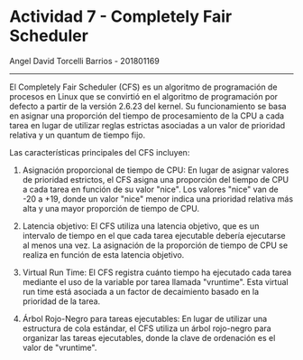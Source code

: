 # Actividad 7 - Completely Fair Scheduler

Angel David Torcelli Barrios - 201801169

---

El Completely Fair Scheduler (CFS) es un algoritmo de programación de procesos en Linux que se convirtió en el algoritmo de programación por defecto a partir de la versión 2.6.23 del kernel. Su funcionamiento se basa en asignar una proporción del tiempo de procesamiento de la CPU a cada tarea en lugar de utilizar reglas estrictas asociadas a un valor de prioridad relativa y un quantum de tiempo fijo.

Las características principales del CFS incluyen:

1. Asignación proporcional de tiempo de CPU: En lugar de asignar valores de prioridad estrictos, el CFS asigna una proporción del tiempo de CPU a cada tarea en función de su valor "nice". Los valores "nice" van de -20 a +19, donde un valor "nice" menor indica una prioridad relativa más alta y una mayor proporción de tiempo de CPU.

2. Latencia objetivo: El CFS utiliza una latencia objetivo, que es un intervalo de tiempo en el que cada tarea ejecutable debería ejecutarse al menos una vez. La asignación de la proporción de tiempo de CPU se realiza en función de esta latencia objetivo.

3. Virtual Run Time: El CFS registra cuánto tiempo ha ejecutado cada tarea mediante el uso de la variable por tarea llamada "vruntime". Esta virtual run time está asociada a un factor de decaimiento basado en la prioridad de la tarea.

4. Árbol Rojo-Negro para tareas ejecutables: En lugar de utilizar una estructura de cola estándar, el CFS utiliza un árbol rojo-negro para organizar las tareas ejecutables, donde la clave de ordenación es el valor de "vruntime".

